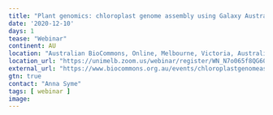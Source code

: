 ```yaml
---
title: "Plant genomics: chloroplast genome assembly using Galaxy Australia"
date: '2020-12-10'
days: 1
tease: "Webinar"
continent: AU
location: "Australian BioCommons, Online, Melbourne, Victoria, Australia"
location_url: "https://unimelb.zoom.us/webinar/register/WN_N7o065f8QG60ZRFw2_JxYg"
external_url: "https://www.biocommons.org.au/events/chloroplastgenomeassembly"
gtn: true
contact: "Anna Syme"
tags: [ webinar ]
image: 
---
```

